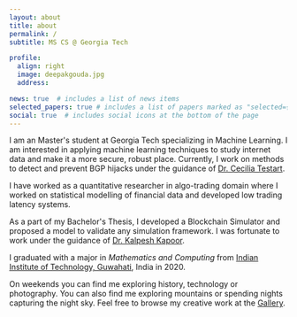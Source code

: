 ```yaml
---
layout: about
title: about
permalink: /
subtitle: MS CS @ Georgia Tech

profile:
  align: right
  image: deepakgouda.jpg
  address: 

news: true  # includes a list of news items
selected_papers: true # includes a list of papers marked as "selected={true}"
social: true  # includes social icons at the bottom of the page
---
```


I am an Master's student at Georgia Tech specializing in Machine Learning. I am interested in applying machine learning techniques to study internet data and make it a more secure, robust place. Currently, I work on methods to detect and prevent BGP hijacks under the guidance of [Dr. Cecilia Testart](https://people.csail.mit.edu/ctestart/).

I have worked as a quantitative researcher in algo-trading domain where I worked on statistical modelling of financial
data and developed low trading latency systems.

As a part of my Bachelor's Thesis, I developed a Blockchain Simulator and proposed a model to validate any
simulation framework. I was fortunate to work under the guidance of [Dr. Kalpesh Kapoor](https://www.iitg.ac.in/kalpesh/).

I graduated with a major in *Mathematics and Computing* from
[Indian Institute of Technology, Guwahati](https://www.iitg.ac.in/), India in 2020.

On weekends you can find me exploring history, technology or photography. You can also
find me exploring mountains or spending nights capturing the night sky. Feel free to browse my creative work
at the [Gallery](/shots).
